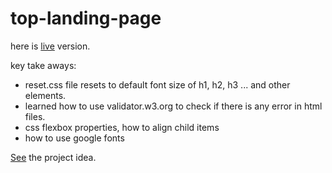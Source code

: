 # top-landing-page

here is [live](https://harunfr.github.io/top-landing-page/) version.

 key take aways:
* reset.css file resets to default font size of h1, h2, h3 ... and other elements.
* learned how to use validator.w3.org to check if there is any error in html files.
* css flexbox properties, how to align child items
* how to use google fonts

[See](https://www.theodinproject.com/paths/foundations/courses/foundations/lessons/landing-page) the project idea.
